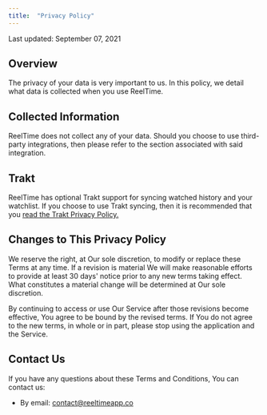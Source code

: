 ```yaml
---
title:  "Privacy Policy"
---
```


Last updated: September 07, 2021

## Overview
The privacy of your data is very important to us. In this policy, we detail what data is collected when you use ReelTime.

## Collected Information
ReelTime does not collect any of your data. Should you choose to use third-party integrations, then please refer to the section associated with said integration.

## Trakt
ReelTime has optional Trakt support for syncing watched history and your watchlist. If you choose to use Trakt syncing, then it is recommended that you [read the Trakt Privacy Policy.](https://trakt.tv/privacy)

## Changes to This Privacy Policy
We reserve the right, at Our sole discretion, to modify or replace these Terms at any time. If a revision is material We will make reasonable efforts to provide at least 30 days' notice prior to any new terms taking effect. What constitutes a material change will be determined at Our sole discretion.

By continuing to access or use Our Service after those revisions become effective, You agree to be bound by the revised terms. If You do not agree to the new terms, in whole or in part, please stop using the application and the Service.

## Contact Us
If you have any questions about these Terms and Conditions, You can contact us:
* By email: [contact@reeltimeapp.co]("mailto:contact@reeltimeapp.co")